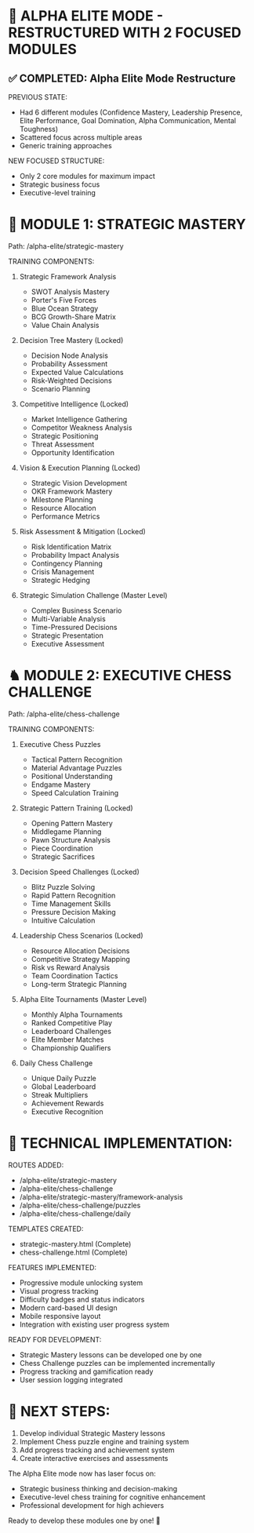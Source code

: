 🎯 ALPHA ELITE MODE - RESTRUCTURED WITH 2 FOCUSED MODULES
================================================================

✅ COMPLETED: Alpha Elite Mode Restructure
--------------------------------------------

PREVIOUS STATE:
- Had 6 different modules (Confidence Mastery, Leadership Presence, Elite Performance, Goal Domination, Alpha Communication, Mental Toughness)
- Scattered focus across multiple areas
- Generic training approaches

NEW FOCUSED STRUCTURE:
- Only 2 core modules for maximum impact
- Strategic business focus
- Executive-level training

🧠 MODULE 1: STRATEGIC MASTERY
==============================
Path: /alpha-elite/strategic-mastery

TRAINING COMPONENTS:
1. Strategic Framework Analysis
   - SWOT Analysis Mastery
   - Porter's Five Forces
   - Blue Ocean Strategy
   - BCG Growth-Share Matrix
   - Value Chain Analysis

2. Decision Tree Mastery (Locked)
   - Decision Node Analysis
   - Probability Assessment
   - Expected Value Calculations
   - Risk-Weighted Decisions
   - Scenario Planning

3. Competitive Intelligence (Locked)
   - Market Intelligence Gathering
   - Competitor Weakness Analysis
   - Strategic Positioning
   - Threat Assessment
   - Opportunity Identification

4. Vision & Execution Planning (Locked)
   - Strategic Vision Development
   - OKR Framework Mastery
   - Milestone Planning
   - Resource Allocation
   - Performance Metrics

5. Risk Assessment & Mitigation (Locked)
   - Risk Identification Matrix
   - Probability Impact Analysis
   - Contingency Planning
   - Crisis Management
   - Strategic Hedging

6. Strategic Simulation Challenge (Master Level)
   - Complex Business Scenario
   - Multi-Variable Analysis
   - Time-Pressured Decisions
   - Strategic Presentation
   - Executive Assessment

♞ MODULE 2: EXECUTIVE CHESS CHALLENGE
=====================================
Path: /alpha-elite/chess-challenge

TRAINING COMPONENTS:
1. Executive Chess Puzzles
   - Tactical Pattern Recognition
   - Material Advantage Puzzles
   - Positional Understanding
   - Endgame Mastery
   - Speed Calculation Training

2. Strategic Pattern Training (Locked)
   - Opening Pattern Mastery
   - Middlegame Planning
   - Pawn Structure Analysis
   - Piece Coordination
   - Strategic Sacrifices

3. Decision Speed Challenges (Locked)
   - Blitz Puzzle Solving
   - Rapid Pattern Recognition
   - Time Management Skills
   - Pressure Decision Making
   - Intuitive Calculation

4. Leadership Chess Scenarios (Locked)
   - Resource Allocation Decisions
   - Competitive Strategy Mapping
   - Risk vs Reward Analysis
   - Team Coordination Tactics
   - Long-term Strategic Planning

5. Alpha Elite Tournaments (Master Level)
   - Monthly Alpha Tournaments
   - Ranked Competitive Play
   - Leaderboard Challenges
   - Elite Member Matches
   - Championship Qualifiers

6. Daily Chess Challenge
   - Unique Daily Puzzle
   - Global Leaderboard
   - Streak Multipliers
   - Achievement Rewards
   - Executive Recognition

🔧 TECHNICAL IMPLEMENTATION:
============================

ROUTES ADDED:
- /alpha-elite/strategic-mastery
- /alpha-elite/chess-challenge
- /alpha-elite/strategic-mastery/framework-analysis
- /alpha-elite/chess-challenge/puzzles
- /alpha-elite/chess-challenge/daily

TEMPLATES CREATED:
- strategic-mastery.html (Complete)
- chess-challenge.html (Complete)

FEATURES IMPLEMENTED:
- Progressive module unlocking system
- Visual progress tracking
- Difficulty badges and status indicators
- Modern card-based UI design
- Mobile responsive layout
- Integration with existing user progress system

READY FOR DEVELOPMENT:
- Strategic Mastery lessons can be developed one by one
- Chess Challenge puzzles can be implemented incrementally
- Progress tracking and gamification ready
- User session logging integrated

🎯 NEXT STEPS:
==============
1. Develop individual Strategic Mastery lessons
2. Implement Chess puzzle engine and training system
3. Add progress tracking and achievement system
4. Create interactive exercises and assessments

The Alpha Elite mode now has laser focus on:
- Strategic business thinking and decision-making
- Executive-level chess training for cognitive enhancement
- Professional development for high achievers

Ready to develop these modules one by one! 🚀
